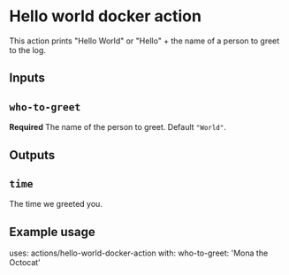 # Hello world docker action

This action prints "Hello World" or "Hello" + the name of a person to greet to the
log.

## Inputs

## `who-to-greet`

**Required** The name of the person to greet. Default `"World"`.

## Outputs

## `time`

The time we greeted you.

## Example usage

uses: actions/hello-world-docker-action
with:
who-to-greet: 'Mona the Octocat'

